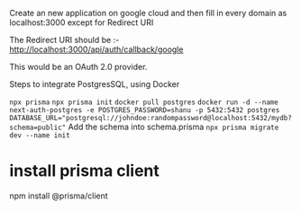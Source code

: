  Create an new application on google cloud and then fill in every domain as localhost:3000 except for Redirect URI

 The Redirect URI should be :- <http://localhost:3000/api/auth/callback/google>

 This would be an OAuth 2.0 provider.


 Steps to integrate PostgresSQL, using Docker

 `npx prisma`
 `npx prisma init`
 `docker pull postgres`
`docker run -d --name next-auth-postgres -e POSTGRES_PASSWORD=shanu -p 5432:5432 postgres`
`DATABASE_URL="postgresql://johndoe:randompassword@localhost:5432/mydb?schema=public"`
Add the schema into schema.prisma 
`npx prisma migrate dev --name init`


# install prisma client
npm install @prisma/client
